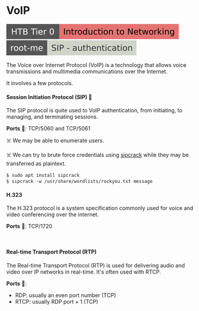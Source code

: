 # VoIP

[![introductiontonetworking](../../../cybersecurity/_badges/htb/introductiontonetworking.svg)](https://academy.hackthebox.com/course/preview/introduction-to-networking)
[![sip_authentication](../../../cybersecurity/_badges/rootme/network/sip_authentication.svg)](https://www.root-me.org/en/Challenges/Network/SIP-authentication-103)

<div class="row row-cols-lg-2"><div>

The Voice over Internet Protocol (VoIP) is a technology that allows voice transmissions and multimedia communications over the Internet.

It involves a few protocols.

#### Session Initiation Protocol (SIP) 🔐

The SIP protocol is quite used to VoIP authentication, from initiating, to managing, and terminating sessions. 

**Ports** 🐲: TCP/5060 and TCP/5061

☠️ We may be able to enumerate users.

☠️ We can try to brute force credentials using [sipcrack](https://manpages.debian.org/buster/sipcrack/sipcrack.1.en.html) while they may be transferred as plaintext.

```shell!
$ sudo apt install sipcrack
$ sipcrack -w /usr/share/wordlists/rockyou.txt message
```
</div><div>

#### H.323

The H.323 protocol is a system specification commonly used for voice and video conferencing over the internet.

**Ports** 🐲: TCP/1720

<br>

#### Real-time Transport Protocol (RTP)

The Real-time Transport Protocol (RTP) is used for delivering audio and video over IP networks in real-time. It's often used with RTCP.

**Ports** 🐲: 

* RDP: usually an even port number (TCP)
* RTCP: usually RDP port + 1 (TCP)
</div></div>